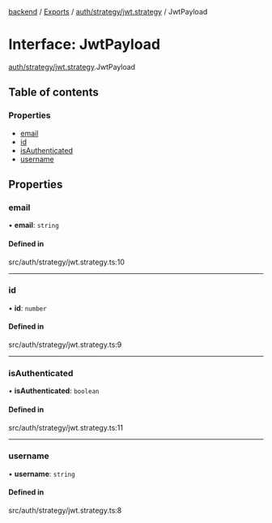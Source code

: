 [backend](../README.md) / [Exports](../modules.md) / [auth/strategy/jwt.strategy](../modules/auth_strategy_jwt_strategy.md) / JwtPayload

# Interface: JwtPayload

[auth/strategy/jwt.strategy](../modules/auth_strategy_jwt_strategy.md).JwtPayload

## Table of contents

### Properties

- [email](auth_strategy_jwt_strategy.JwtPayload.md#email)
- [id](auth_strategy_jwt_strategy.JwtPayload.md#id)
- [isAuthenticated](auth_strategy_jwt_strategy.JwtPayload.md#isauthenticated)
- [username](auth_strategy_jwt_strategy.JwtPayload.md#username)

## Properties

### email

• **email**: `string`

#### Defined in

src/auth/strategy/jwt.strategy.ts:10

___

### id

• **id**: `number`

#### Defined in

src/auth/strategy/jwt.strategy.ts:9

___

### isAuthenticated

• **isAuthenticated**: `boolean`

#### Defined in

src/auth/strategy/jwt.strategy.ts:11

___

### username

• **username**: `string`

#### Defined in

src/auth/strategy/jwt.strategy.ts:8
